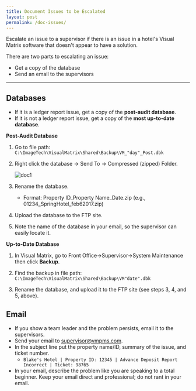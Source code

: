 ```yaml
---
title: Document Issues to be Escalated
layout: post
permalink: /doc-issues/
---
```


Escalate an issue to a supervisor if there is an issue in a hotel's Visual Matrix software that doesn't appear to have a solution.

There are two parts to escalating an issue: 

- Get a copy of the database
- Send an email to the supervisors
<hr>

## Databases

- If it is a ledger report issue, get a copy of the **post-audit database**. 
- If it is not a ledger report issue, get a copy of the **most up-to-date database**.

**Post-Audit Database**

1. Go to file path:
    `C:\ImageTech\VisualMatrix\Shared\Backup\VM_"day"_Post.dbk`
2. Right click the database -> Send To -> Compressed (zipped) Folder. 

    <img src="/portfolio/images/doc1.png" alt="doc1">

3. Rename the database.

    - Format: Property ID_Property Name_Date.zip (e.g., 01234_SpringHotel_feb62017.zip)
    
4. Upload the database to the FTP site.

5. Note the name of the database in your email, so the supervisor can easily locate it.

**Up-to-Date Database**

1. In Visual Matrix, go to Front Office->Supervisor->System Maintenance then click **Backup**.

2. Find the backup in file path:
    `C:\ImageTech\VisualMatrix\Shared\Backup\VM"date".dbk`

3. Rename the database, and upload it to the FTP site (see steps 3, 4, and 5, above).

## Email

- If you show a team leader and the problem persists, email it to the supervisors.
- Send your email to supervisor@vmpms.com. 
- In the subject line put the property name/ID, summary of the issue, and ticket number.
    - `Blake's Hotel | Property ID: 12345 | Advance Deposit Report Incorrect | Ticket: 98765`
- In your email, describe the problem like you are speaking to a total beginner. Keep your email direct and professional; do not rant in your email.
